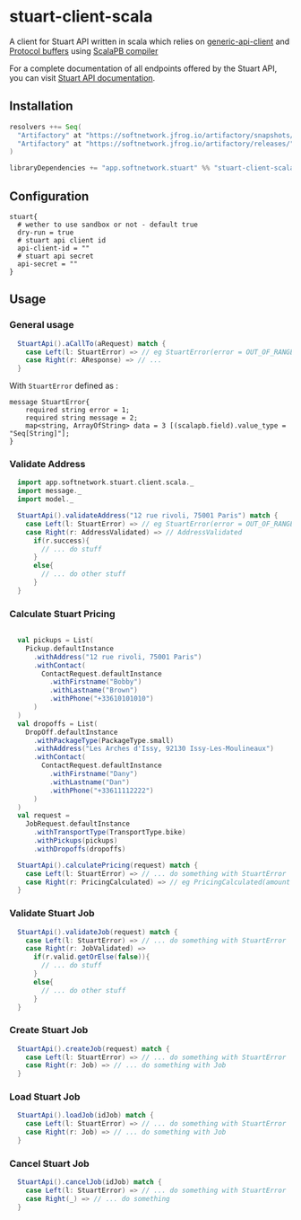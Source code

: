 # stuart-client-scala

A client for Stuart API written in scala which relies on [generic-api-client](https://github.com/fupelaqu/generic-client-api) and [Protocol buffers](https://developers.google.com/protocol-buffers/) using [ScalaPB compiler](https://scalapb.github.io/)

For a complete documentation of all endpoints offered by the Stuart API, you can visit [Stuart API documentation](https://stuart.api-docs.io).

## Installation

```scala
resolvers ++= Seq(
  "Artifactory" at "https://softnetwork.jfrog.io/artifactory/snapshots/",
  "Artifactory" at "https://softnetwork.jfrog.io/artifactory/releases/"
)

libraryDependencies += "app.softnetwork.stuart" %% "stuart-client-scala" % "0.1-SNAPSHOT"
```

## Configuration

```
stuart{
  # wether to use sandbox or not - default true
  dry-run = true
  # stuart api client id
  api-client-id = ""
  # stuart api secret
  api-secret = ""
}
```

## Usage

### General usage

```scala
  StuartApi().aCallTo(aRequest) match {
    case Left(l: StuartError) => // eg StuartError(error = OUT_OF_RANGE, message = This location is out of range, data = Map())
    case Right(r: AResponse) => // ...
  }
```

With `StuartError` defined as :

```
message StuartError{
    required string error = 1;
    required string message = 2;
    map<string, ArrayOfString> data = 3 [(scalapb.field).value_type = "Seq[String]"];
}
```

### Validate Address

```scala
  import app.softnetwork.stuart.client.scala._
  import message._
  import model._

  StuartApi().validateAddress("12 rue rivoli, 75001 Paris") match {
    case Left(l: StuartError) => // eg StuartError(error = OUT_OF_RANGE, message = This location is out of range, data = Map())
    case Right(r: AddressValidated) => // AddressValidated
      if(r.success){
        // ... do stuff
      }
      else{
        // ... do other stuff
      }
  }
```

### Calculate Stuart Pricing

```scala

  val pickups = List(
    Pickup.defaultInstance
      .withAddress("12 rue rivoli, 75001 Paris")
      .withContact(
        ContactRequest.defaultInstance
          .withFirstname("Bobby")
          .withLastname("Brown")
          .withPhone("+33610101010")
      )
  )
  val dropoffs = List(
    DropOff.defaultInstance
      .withPackageType(PackageType.small)
      .withAddress("Les Arches d'Issy, 92130 Issy-Les-Moulineaux")
      .withContact(
        ContactRequest.defaultInstance
          .withFirstname("Dany")
          .withLastname("Dan")
          .withPhone("+33611112222")
      )
  )
  val request =
    JobRequest.defaultInstance
      .withTransportType(TransportType.bike)
      .withPickups(pickups)
      .withDropoffs(dropoffs)

  StuartApi().calculatePricing(request) match {
    case Left(l: StuartError) => // ... do something with StuartError 
    case Right(r: PricingCalculated) => // eg PricingCalculated(amount = 17, currency = EUR)
  }
```

### Validate Stuart Job

```scala
  StuartApi().validateJob(request) match {
    case Left(l: StuartError) => // ... do something with StuartError 
    case Right(r: JobValidated) => 
      if(r.valid.getOrElse(false)){
        // ... do stuff
      }
      else{
        // ... do other stuff
      }
  }
```

### Create Stuart Job

```scala
  StuartApi().createJob(request) match {
    case Left(l: StuartError) => // ... do something with StuartError 
    case Right(r: Job) => // ... do something with Job
  }
```

### Load Stuart Job

```scala
  StuartApi().loadJob(idJob) match {
    case Left(l: StuartError) => // ... do something with StuartError 
    case Right(r: Job) => // ... do something with Job
  }
```

### Cancel Stuart Job

```scala
  StuartApi().cancelJob(idJob) match {
    case Left(l: StuartError) => // ... do something with StuartError 
    case Right(_) => // ... do something
  }
```
